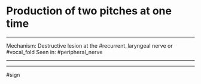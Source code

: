 # Production of two pitches at one time

---
Mechanism: Destructive lesion at the #recurrent_laryngeal nerve or #vocal_fold
Seen in: #peripheral_nerve 

---

---
#sign 
